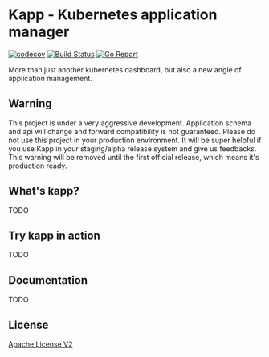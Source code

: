 # Kapp - Kubernetes application manager

[![codecov](https://codecov.io/gh/kapp-staging/kapp/branch/master/graph/badge.svg)](https://codecov.io/gh/kapp-staging/kapp) [![Build Status](https://travis-ci.com/kapp-staging/kapp.svg?branch=master)](https://travis-ci.com/kapp-staging/kapp) [![Go Report](https://goreportcard.com/badge/github.com/kapp-staging/kapp)](https://goreportcard.com/badge/github.com/kapp-staging/kapp)

More than just another kubernetes dashboard, but also a new angle of application management.

## Warning

This project is under a very aggressive development. Application schema and api will change and forward compatibility is not guaranteed. Please do not use this project in your production environment. It will be super helpful if you use Kapp in your staging/alpha release system and give us feedbacks. This warning will be removed until  the first official release, which means it's production ready.

## What's kapp?

TODO

## Try kapp in action

TODO

## Documentation

TODO

## License

[Apache License V2](LICENSE.txt)